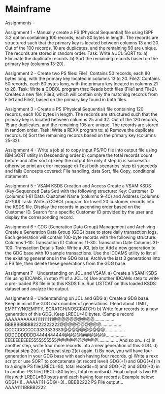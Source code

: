 # Mainframe

Assignments - 

Assignment 1 - 
Manually create a PS (Physical Sequential) file using ISPF 3.2 option containing 100
records, each 80 bytes in length. The records are structured such that the primary
key is located between columns 13 and 20. Out of the 100 records, 10 are
duplicates, and the remaining 90 are unique. The records are stored in random
order.
Task: Write a JCL SORT to:
a) Eliminate the duplicate records.
b) Sort the remaining records based on the primary key (columns 13-20).


Assignment 2 - 
Create two PS files:
File1: Contains 50 records, each 80 bytes long, with the primary key located in
columns 13 to 20.
File2: Contains 50 records, each 80 bytes long, with the primary key located in
columns 21 to 28.
Task: Write a COBOL program that:
Reads both files (File1 and File2).
Creates a new file, File3, which will contain only the matching records from File1 and
File2, based on the primary key found in both files.


Assignment 3 - 
Create a PS (Physical Sequential) file containing 120 records, each 100 bytes in
length. The records are structured such that the primary key is located between
columns 25 and 32. 
Out of the 120 records, 15 are duplicates, and the remaining 105 are unique. The
records are stored in random order.
Task: Write a REXX program to:
a) Remove the duplicate records.
b) Sort the remaining records based on the primary key (columns 25-32).


Assignment 4 - 
Write a job
a) to copy input PS/PO file into output file using IBM SORT utility in Descending
order
b) compare the total records count before and after sort
c) keep the output file only if step b) is successful otherwise print an error
message
d) Test both scenarios: step b) succeeds and fails
Concepts covered: File handling, data Sort, file Copy, conditional statements


Assignment 5 -
VSAM KSDS Creation and Access
Create a VSAM KSDS (Key-Sequenced Data Set) with the following structure:
Key: Customer ID (columns 1-8)
Data: Customer Name (columns 9-40) and Address (columns 41-100)
Task:
Write a COBOL program to:
Insert 20 customer records into the KSDS file.
Display the records in ascending order based on the Customer ID.
Search for a specific Customer ID provided by the user and display the
corresponding record.


Assignment 6 - 
GDG (Generation Data Group) Management and Archiving
Create a Generation Data Group (GDG) base to store daily transaction logs.
Each generation will contain 100-byte records with the following structure:
Columns 1-10: Transaction ID
Columns 11-30: Transaction Date
Columns 31-100: Transaction Details
Task:
Write a JCL job to:
Add a new generation to the GDG base with 10 sample transactions.
Use the IDCAMS utility to list all the existing generations in the GDG base.
Archive the last 3 generations into a PS file, then delete these generations from the
GDG base.


Assignment 7 -
Understanding on JCL and VSAM.
a) Create a VSAM KSDS file using IDCAMS, in step #1 of a JCL.
b) Use another IDCAMs step to write a pre-loaded PS file in to this KSDS file.
Run LISTCAT on this loaded KSDS dataset and analyze the output.


Assignment 8 - 
Understanding on JCL and GDG
a) Create a GDG base. Keep in mind the GDG max number of generations.
(Read about LIMIT, EMPTY/NOEMPTY, SCRATCH/NOSCRATCH)
b) Write four records to a new generation of this GDG. Keep LRECL=40 bytes.
(Sample record
AAAAAAAAAA1111111111@@@@@@@@@@................
BBBBBBBBBB2222222222@@@@@@@@@@................
CCCCCCCCCC3333333333@@@@@@@@@@................
DDDDDDDDDD4444444444@@@@@@@@@@................
EEEEEEEEEE5555555555@@@@@@@@@@................
And so on…)
c) In another step, write four more records into a new generation of this GDG.
d) Repeat step 2(c).
e) Repeat step 2(c) again.
f) By now, you will have four generation in your GDG base with each having four
records.
g) Write a rexx script or use SORT to concatenate (at record level) GDG(+1) and
GDG(+4) in to a single PS file(LRECL=80, total records=4) and GDG(+2) and
GDG(+3) in to another PS file(LRECL=80 bytes, total records=4).
Final output is two PS files with LRECL=80 bytes and each having four
records. Example below:
GDG(+1).. AAAA1111
GDG(+3).. BBBB2222
PS File output… AAAA1111BBBB2222
